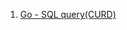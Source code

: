 1. [Go - SQL query(CURD)](https://github.com/ckdqja135/Typescript-restful-starter/blob/master/mdfile/2020-10-05/Go%20-%20SQL%20query(CRUD).md)
